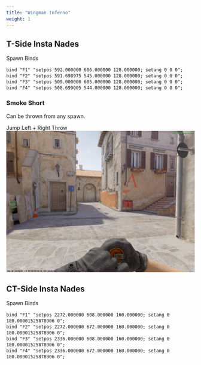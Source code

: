 ```yaml
---
title: "Wingman Inferno"
weight: 1
---
```


## T-Side Insta Nades

Spawn Binds

```
bind "F1" "setpos 592.000000 606.000000 128.000000; setang 0 0 0";
bind "F2" "setpos 591.698975 545.000000 128.000000; setang 0 0 0";
bind "F3" "setpos 509.000000 605.000000 128.000000; setang 0 0 0";
bind "F4" "setpos 508.699005 544.000000 128.000000; setang 0 0 0";
```

### Smoke Short

Can be thrown from any spawn.

Jump Left + Right Throw
![Smoke Short Aim](img/wingman-inferno-t-insta-smoke-short.png "Smoke Short Aim")

## CT-Side Insta Nades

Spawn Binds

```
bind "F1" "setpos 2272.000000 608.000000 160.000000; setang 0 180.00001525878906 0";
bind "F2" "setpos 2272.000000 672.000000 160.000000; setang 0 180.00001525878906 0";
bind "F3" "setpos 2336.000000 608.000000 160.000000; setang 0 180.00001525878906 0";
bind "F4" "setpos 2336.000000 672.000000 160.000000; setang 0 180.00001525878906 0";
```
